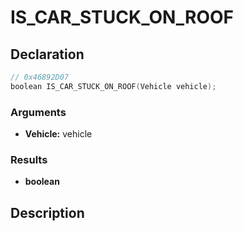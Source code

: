 # IS_CAR_STUCK_ON_ROOF

## Declaration
```cpp
// 0x46892D07
boolean IS_CAR_STUCK_ON_ROOF(Vehicle vehicle);
```

### Arguments
- **Vehicle:** vehicle

### Results
- **boolean**

## Description
